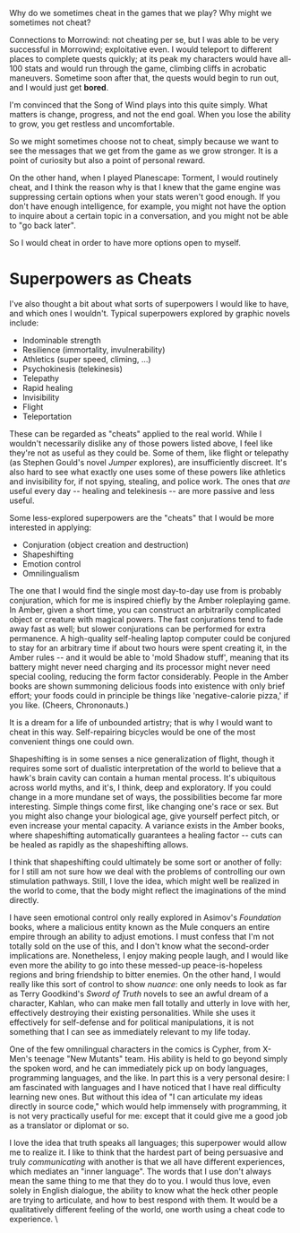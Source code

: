 Why do we sometimes cheat in the games that we play? Why might we sometimes not cheat?

Connections to Morrowind: not cheating per se, but I was able to be very successful in Morrowind; exploitative even. I would teleport to different places to complete quests quickly; at its peak my characters would have all-100 stats and would run through the game, climbing cliffs in acrobatic maneuvers. Sometime soon after that, the quests would begin to run out, and I would just get **bored**. 

I'm convinced that the Song of Wind plays into this quite simply. What matters is change, progress, and not the end goal. When you lose the ability to grow, you get restless and uncomfortable.

So we might sometimes choose not to cheat, simply because we want to see the messages that we get from the game as we grow stronger. It is a point of curiosity but also a point of personal reward. 

On the other hand, when I played Planescape: Torment, I would routinely cheat, and I think the reason why is that I knew that the game engine was suppressing certain options when your stats weren't good enough. If you don't have enough intelligence, for example, you might not have the option to inquire about a certain topic in a conversation, and you might not be able to "go back later".

So I would cheat in order to have more options open to myself.

# Superpowers as Cheats

I've also thought a bit about what sorts of superpowers I would like to have, and which ones I wouldn't. Typical superpowers explored by graphic novels include:
    
* Indominable strength
* Resilience (immortality, invulnerability)
* Athletics (super speed, climing, ...)
* Psychokinesis (telekinesis)
* Telepathy
* Rapid healing
* Invisibility
* Flight
* Teleportation

These can be regarded as "cheats" applied to the real world. While I wouldn't necessarily dislike any of those powers listed above, I feel like they're not as useful as they could be. Some of them, like flight or telepathy (as Stephen Gould's novel *Jumper* explores), are insufficiently discreet. It's also hard to see what exactly one uses some of these powers like athletics and invisibility for, if not spying, stealing, and police work. The ones that *are* useful every day -- healing and telekinesis -- are more passive and less useful.

Some less-explored superpowers are the "cheats" that I would be more interested in applying:

* Conjuration (object creation and destruction)
* Shapeshifting
* Emotion control
* Omnilingualism

The one that I would find the single most day-to-day use from is probably conjuration, which for me is inspired chiefly by the Amber roleplaying game. In Amber, given a short time, you can construct an arbitrarily complicated object or creature with magical powers. The fast conjurations tend to fade away fast as well; but slower conjurations can be performed for extra permanence. A high-quality self-healing laptop computer could be conjured to stay for an arbitrary time if about two hours were spent creating it, in the Amber rules -- and it would be able to 'mold Shadow stuff', meaning that its battery might never need charging and its processor might never need special cooling, reducing the form factor considerably. People in the Amber books are shown summoning delicious foods into existence with only brief effort; your foods could in principle be things like 'negative-calorie pizza,' if you like. (Cheers, Chrononauts.)

It is a dream for a life of unbounded artistry; that is why I would want to cheat in this way. Self-repairing bicycles would be one of the most convenient things one could own.

Shapeshifting is in some senses a nice generalization of flight, though it requires some sort of dualistic interpretation of the world to believe that a hawk's brain cavity can contain a human mental process. It's ubiquitous across world myths, and it's, I think, deep and exploratory. If you could change in a more mundane set of ways, the possibilities become far more interesting. Simple things come first, like changing one's race or sex. But you might also change your biological age, give yourself perfect pitch, or even increase your mental capacity. A variance exists in the Amber books, where shapeshifting automatically guarantees a healing factor -- cuts can be healed as rapidly as the shapeshifting allows.

I think that shapeshifting could ultimately be some sort or another of folly: for I still am not sure how we deal with the problems of controlling our own stimulation pathways. Still, I love the idea, which might well be realized in the world to come, that the body might reflect the imaginations of the mind directly.

I have seen emotional control only really explored in Asimov's *Foundation* books, where a malicious entity known as the Mule conquers an entire empire through an ability to adjust emotions. I must confess that I'm not totally sold on the use of this, and I don't know what the second-order implications are. Nonetheless, I enjoy making people laugh, and I would like even more the ability to go into these messed-up peace-is-hopeless regions and bring friendship to bitter enemies. On the other hand, I would really like this sort of control to show *nuance*: one only needs to look as far as Terry Goodkind's *Sword of Truth* novels to see an awful dream of a character, Kahlan, who can make men fall totally and utterly in love with her, effectively destroying their existing personalities. While she uses it effectively for self-defense and for political manipulations, it is not something that I can see as immediately relevant to my life today. 

One of the few omnilingual characters in the comics is Cypher, from X-Men's teenage "New Mutants" team. His ability is held to go beyond simply the spoken word, and he can immediately pick up on body languages, programming languages, and the like. In part this is a very personal desire: I am fascinated with languages and I have noticed that I have real difficulty learning new ones. But without this idea of "I can articulate my ideas directly in source code," which would help immensely with programming, it is not very practically useful for me: except that it could give me a good job as a translator or diplomat or so. 

I love the idea that truth speaks all languages; this superpower would allow me to realize it. I like to think that the hardest part of being persuasive and truly *communicating* with another is that we all have different experiences, which mediates an "inner language". The words that I use don't always mean the same thing to me that they do to you. I would thus love, even solely in English dialogue, the ability to know what the heck other people are trying to articulate, and how to best respond with them. It would be a qualitatively different feeling of the world, one worth using a cheat code to experience. \